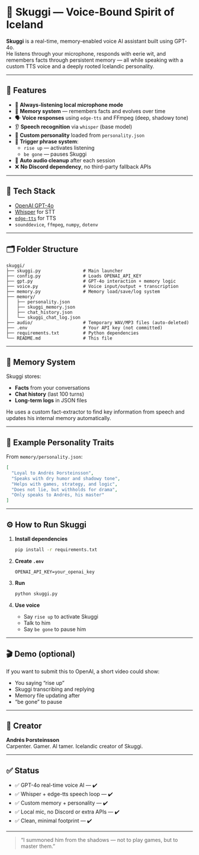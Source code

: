 # 🖤 Skuggi — Voice-Bound Spirit of Iceland

**Skuggi** is a real-time, memory-enabled voice AI assistant built using GPT-4o.  
He listens through your microphone, responds with eerie wit, and remembers facts through persistent memory — all while speaking with a custom TTS voice and a deeply rooted Icelandic personality.

---

## 🌌 Features

- 🎤 **Always-listening local microphone mode**
- 🧠 **Memory system** — remembers facts and evolves over time
- 🗣️ **Voice responses** using `edge-tts` and FFmpeg (deep, shadowy tone)
- 👂 **Speech recognition** via `whisper` (base model)
- 💭 **Custom personality** loaded from `personality.json`
- 🔁 **Trigger phrase system**:
  - `rise up` — activates listening
  - `be gone` — pauses Skuggi
- 🧹 **Auto audio cleanup** after each session
- ❌ **No Discord dependency**, no third-party fallback APIs

---

## 🔧 Tech Stack

- [OpenAI GPT-4o](https://platform.openai.com/)
- [Whisper](https://github.com/openai/whisper) for STT
- [`edge-tts`](https://github.com/rany2/edge-tts) for TTS
- `sounddevice`, `ffmpeg`, `numpy`, `dotenv`

---

## 🗂️ Folder Structure

```
skuggi/
├── skuggi.py                # Main launcher
├── config.py                # Loads OPENAI_API_KEY
├── gpt.py                   # GPT-4o interaction + memory logic
├── voice.py                 # Voice input/output + transcription
├── memory.py                # Memory load/save/log system
├── memory/
│   ├── personality.json
│   ├── skuggi_memory.json
│   ├── chat_history.json
│   └── skuggi_chat_log.json
├── audio/                   # Temporary WAV/MP3 files (auto-deleted)
├── .env                     # Your API key (not committed)
├── requirements.txt         # Python dependencies
└── README.md                # This file
```

---

## 🧠 Memory System

Skuggi stores:
- **Facts** from your conversations
- **Chat history** (last 100 turns)
- **Long-term logs** in JSON files

He uses a custom fact-extractor to find key information from speech and updates his internal memory automatically.

---

## 🧊 Example Personality Traits

From `memory/personality.json`:
```json
[
  "Loyal to Andrés Þorsteinsson",
  "Speaks with dry humor and shadowy tone",
  "Helps with games, strategy, and logic",
  "Does not lie, but withholds for drama",
  "Only speaks to Andrés, his master"
]
```

---

## ⚙️ How to Run Skuggi

1. **Install dependencies**
   ```bash
   pip install -r requirements.txt
   ```

2. **Create `.env`**
   ```
   OPENAI_API_KEY=your_openai_key
   ```

3. **Run**
   ```bash
   python skuggi.py
   ```

4. **Use voice**
   - Say `rise up` to activate Skuggi
   - Talk to him
   - Say `be gone` to pause him

---

## 🎬 Demo (optional)

If you want to submit this to OpenAI, a short video could show:
- You saying “rise up”
- Skuggi transcribing and replying
- Memory file updating after
- “be gone” to pause

---

## 🧙 Creator

**Andrés Þorsteinsson**  
Carpenter. Gamer. AI tamer. Icelandic creator of Skuggi.

---

## ✅ Status

- ✅ GPT-4o real-time voice AI — ✔️
- ✅ Whisper + edge-tts speech loop — ✔️
- ✅ Custom memory + personality — ✔️
- ✅ Local mic, no Discord or extra APIs — ✔️
- ✅ Clean, minimal footprint — ✔️

---

> “I summoned him from the shadows — not to play games, but to master them.”
